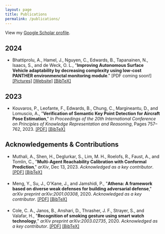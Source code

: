 ```yaml
---
layout: page
title: Publications
permalink: /publications/
---
```


View my [Google Scholar profile](https://scholar.google.com/citations?user=xiM0_6sAAAAJ&hl=en).

## 2024

<ul class="bibliography">
  <li>
    <span id="Bhattiprolu2023">
        Bhattiprolu, A., Hamel, J., Nguyen, C., Edwards, B., Tapanainen, N., Isaacs, S., and de Weck, O. L.,
        "<b>Improving Autonomous Surface Vehicle adaptability by decreasing complexity using low-cost PANTHER environmenctal monitoring module</b>."
    </span>
    [PDF coming soon!]
    <a href="https://www.linkedin.com/posts/olivierdeweck_bathymetry-environmental-pearl-activity-7262510077461291008-AXmr?utm_source=share&utm_medium=member_desktop&rcm=ACoAABjTFVQB0rh8iF5AXjA63Oj3mXxBJ6mwPdE">[Pictures]</a>
    <a href="https://followpearl.mit.edu/">[Website]</a>
    <a href="javascript:toggleInfo('Bhattiprolu2023');" class="js-no-ajax">[BibTeX]</a>
    <pre id="bib_Bhattiprolu2023" class="bibtex noshow">@article{Bhattiprolu2023,
  author = {Bhattiprolu, Abhishek and Hamel, John and Nguyen, Christina and Edwards, Blake and Tapanainen, Nikolas and Isaacs, Stewart and de Weck, Olivier L.},
  title = {Improving Autonomous Surface Vehicle adaptability by decreasing complexity using low-cost PANTHER environmental monitoring module},
  note = {Public paper link coming soon}
}</pre>
  </li>
</ul>

## 2023

<ul class="bibliography">
  <li>
      <span id="Kouvaros2023">
      Kouvaros, P., Leofante, F., Edwards, B., Chung, C., Margineantu, D., and Lomuscio, A., 
      "<b>Verification of Semantic Key Point Detection for Aircraft Pose Estimation</b>," <i>In Proceedings of the 20th International Conference on Principles of Knowledge Representation and Reasoning</i>, Pages 757–762, 2023.
      </span>
      <a href="https://proceedings.kr.org/2023/77/">[PDF]</a>
      <a href="javascript:toggleInfo('Kouvaros2023');" class="js-no-ajax">[BibTeX]</a>
      <pre id="bib_Kouvaros2023" class="bibtex noshow">@inproceedings{Kouvaros2023,
  author = {Kouvaros, Panagiotis and Leofante, Francesco and Edwards, Blake and Chung, Calvin and Margineantu, Dragos and Lomuscio, Alessio},
  title = {Verification of Semantic Key Point Detection for Aircraft Pose Estimation},
  booktitle = {Proceedings of the 20th International Conference on Principles of Knowledge Representation and Reasoning},
  pages = {757--762},
  year = {2023},
  doi = {10.24963/kr.2023/77},
  url = {https://proceedings.kr.org/2023/77/kr2023-0077-kouvaros-et-al.pdf}
}</pre>
  </li>
</ul>

## Acknowledgements & Contributions

<ul class="bibliography">
  <li>
    <span id="Muthali2023">Muthali, A., Shen, H., Deglurkar, S., Lim, M. H., Roelofs, R., Faust, A., and Tomlin, C., "<b>Multi-Agent Reachability Calibration with Conformal Prediction</b>," <i>arXiv</i>, Dec 13, 2023. <i>Acknowledged as a key contributor</i>.</span>
    <a href="https://arxiv.org/abs/2304.00432">[PDF]</a>
    <a href="javascript:toggleInfo('Muthali2023');" class="js-no-ajax">[BibTeX]</a>
    <pre id="bib_Muthali2023" class="bibtex noshow">@article{Muthali2023,
  author = {Muthali, Anish and Shen, Haotian and Deglurkar, Sampada and Lim, Michael H. and Roelofs, Rebecca and Faust, Aleksandra and Tomlin, Claire},
  title = {Multi-Agent Reachability Calibration with Conformal Prediction},
  journal = {arXiv},
  year = {2023},
  month = {Dec},
  note = {v2, revised from Apr 2023},
  eprint = {2304.00706v2},
  url = {https://arxiv.org/abs/2304.00432}
}</pre>
  </li>
  <li>
    <span id="meng2020athena">Meng, Y., Su, J., O'Kane, J., and Jamshidi, P., "<b>Athena: A framework based on diverse weak defenses for building adversarial defense</b>," <i>arXiv preprint arXiv:2001.00308</i>, 2020. <i>Acknowledged as a key contributor</i>.</span>
    <a href="https://arxiv.org/abs/2001.00308">[PDF]</a>
    <a href="javascript:toggleInfo('meng2020athena');" class="js-no-ajax">[BibTeX]</a>
    <pre id="bib_meng2020athena" class="bibtex noshow">@article{meng2020athena,
  title={Athena: A framework based on diverse weak defenses for building adversarial defense},
  author={Meng, Ying and Su, Jianhai and O'Kane, Jason and Jamshidi, Pooyan},
  journal={arXiv preprint arXiv:2001.00308},
  year={2020}
}</pre>
  </li>
  <li>
    <span id="cole2020recognition">Cole, C. A., Janos, B., Anshari, D., Thrasher, J. F., Strayer, S., and Valafar, H., "<b>Recognition of smoking gesture using smart watch technology</b>," <i>arXiv preprint arXiv:2003.02735</i>, 2020. <i>Acknowledged as a key contributor</i>.</span>
    <a href="https://arxiv.org/abs/2003.02735">[PDF]</a>
    <a href="javascript:toggleInfo('cole2020recognition');" class="js-no-ajax">[BibTeX]</a>
    <pre id="bib_cole2020recognition" class="bibtex noshow">@article{cole2020recognition,
  title={Recognition of smoking gesture using smart watch technology},
  author={Cole, Casey A and Janos, Bethany and Anshari, Dien and Thrasher, James F and Strayer, Scott and Valafar, Homayoun},
  journal={arXiv preprint arXiv:2003.02735},
  year={2020}
}</pre>
  </li>
</ul>

<script>
function toggleInfo(id) {
  var bibElement = document.getElementById('bib_' + id);
  if (bibElement.classList.contains('noshow')) {
    bibElement.classList.remove('noshow');
  } else {
    bibElement.classList.add('noshow');
  }
}
</script>

<style>
.noshow {
  display: none;
}
.bibliography li {
  margin-bottom: 20px;
}
.bibtex {
  font-family: monospace;
  white-space: pre-wrap;
  padding: 10px;
  border-radius: 5px;
  margin-top: 10px;
}
</style>
